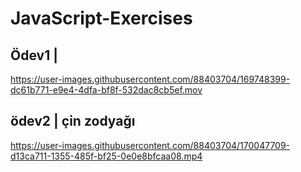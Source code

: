 # JavaScript-Exercises

## Ödev1 |
https://user-images.githubusercontent.com/88403704/169748399-dc61b771-e9e4-4dfa-bf8f-532dac8cb5ef.mov

## ödev2 | çin zodyağı
https://user-images.githubusercontent.com/88403704/170047709-d13ca711-1355-485f-bf25-0e0e8bfcaa08.mp4


